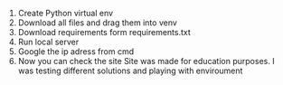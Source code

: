 1. Create Python virtual env
2. Download all files and drag them into venv
3. Download requirements form requirements.txt
4. Run local server
5. Google the ip adress from cmd
6. Now you can check the site
Site was made for education purposes. I was testing different solutions and playing with enviroument
